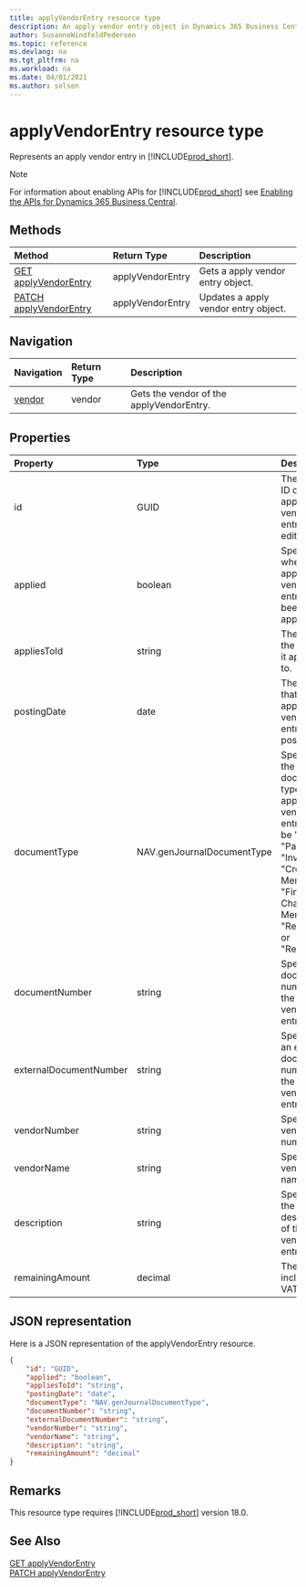 ```yaml
---
title: applyVendorEntry resource type  
description: An apply vendor entry object in Dynamics 365 Business Central.
author: SusanneWindfeldPedersen
ms.topic: reference
ms.devlang: na
ms.tgt_pltfrm: na
ms.workload: na
ms.date: 04/01/2021
ms.author: solsen
---
```


# applyVendorEntry resource type

<!-- START>DO_NOT_EDIT -->
<!-- IMPORTANT:Do not edit any of the content between here and the END>DO_NOT_EDIT. -->
Represents an apply vendor entry in [!INCLUDE[prod_short](../../../includes/prod_short.md)].

> [!NOTE]
> For information about enabling APIs for [!INCLUDE[prod_short](../../../includes/prod_short.md)] see [Enabling the APIs for Dynamics 365 Business Central](../enabling-apis-for-dynamics-nav.md).

## Methods

| Method | Return Type|Description |
|:--------------------|:-----------|:-------------------------|
|[GET applyVendorEntry](../api/dynamics_applyvendorentry_get.md)|applyVendorEntry|Gets a apply vendor entry object.|
|[PATCH applyVendorEntry](../api/dynamics_applyvendorentry_update.md)|applyVendorEntry|Updates a apply vendor entry object.|


## Navigation

| Navigation |Return Type| Description |
|:----------|:----------|:-----------------|
|[vendor](dynamics_vendor.md)|vendor |Gets the vendor of the applyVendorEntry.|

## Properties

| Property           | Type   |Description     |
|:-------------------|:-------|:---------------|
|id|GUID|The unique ID of the apply vendor entry. Non-editable.|
|applied|boolean|Specifies whether the apply vendor entry has been applied.|
|appliesToId|string|The ID of the vendor it applies to.|
|postingDate|date|The date that the apply vendor entry   is posted.|
|documentType|NAV.genJournalDocumentType|Specifies the document type of the apply vendor entry. It can be " ", "Payment", "Invoice", "Credit Memo", "Finance Charge Memo", "Reminder" or "Refund".|
|documentNumber|string|Specifies a document number for the apply vendor entry.|
|externalDocumentNumber|string|Specifies an external document number for the apply vendor entry.|
|vendorNumber|string|Specifies vendor's number.|
|vendorName|string|Specifies vendor's name.|
|description|string|Specifies the description of the apply vendor entry.|
|remainingAmount|decimal|The amount including VAT.|

## JSON representation

Here is a JSON representation of the applyVendorEntry resource.


```json
{
    "id": "GUID",
    "applied": "boolean",
    "appliesToId": "string",
    "postingDate": "date",
    "documentType": "NAV.genJournalDocumentType",
    "documentNumber": "string",
    "externalDocumentNumber": "string",
    "vendorNumber": "string",
    "vendorName": "string",
    "description": "string",
    "remainingAmount": "decimal"
}
```
<!-- IMPORTANT: END>DO_NOT_EDIT -->

## Remarks

This resource type requires [!INCLUDE[prod_short](../../../includes/prod_short.md)] version 18.0.


## See Also
[GET applyVendorEntry](../api/dynamics_applyvendorentry_get.md)  
[PATCH applyVendorEntry](../api/dynamics_applyvendorentry_update.md)  
